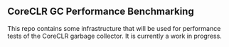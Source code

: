 ## CoreCLR GC Performance Benchmarking

This repo contains some infrastructure that will be used for performance tests of the CoreCLR garbage collector.
It is currently a work in progress.